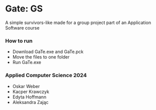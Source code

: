 # Gate: GS
A simple survivors-like made for a group project part of an Application Software course
### How to run
 - Download GaTe.exe and GaTe.pck
 - Move the files to one folder
 - Run GaTe.exe
### Applied Computer Science 2024
- Oskar Weber  
- Kacper Krawczyk  
- Edyta Hoffmann  
- Aleksandra Zając
